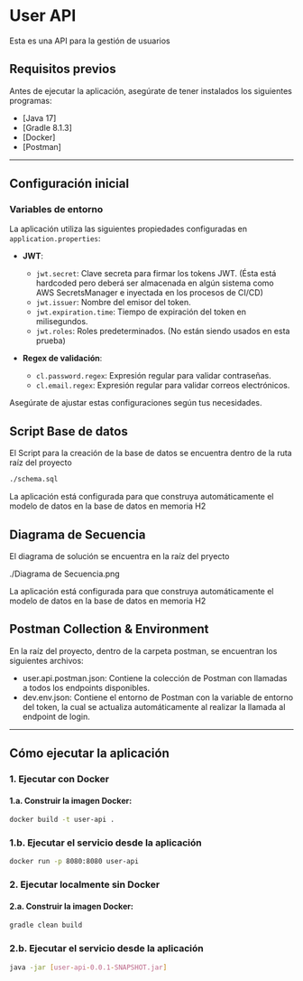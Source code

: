 # User API

Esta es una API para la gestión de usuarios

## Requisitos previos

Antes de ejecutar la aplicación, asegúrate de tener instalados los siguientes programas:

- [Java 17] 
- [Gradle 8.1.3] 
- [Docker] 
- [Postman]

---

## Configuración inicial

### Variables de entorno

La aplicación utiliza las siguientes propiedades configuradas en `application.properties`:

- **JWT**:
  - `jwt.secret`: Clave secreta para firmar los tokens JWT. (Ésta está hardcoded pero deberá ser almacenada en algún sistema como AWS SecretsManager e inyectada en los procesos de CI/CD)
  - `jwt.issuer`: Nombre del emisor del token.
  - `jwt.expiration.time`: Tiempo de expiración del token en milisegundos.
  - `jwt.roles`: Roles predeterminados. (No están siendo usados en esta prueba)

- **Regex de validación**:
  - `cl.password.regex`: Expresión regular para validar contraseñas.
  - `cl.email.regex`: Expresión regular para validar correos electrónicos.

Asegúrate de ajustar estas configuraciones según tus necesidades.

## Script Base de datos

El Script para la creación de la base de datos se encuentra dentro de la ruta raíz del proyecto
```bash
./schema.sql
```
La aplicación está configurada para que construya automáticamente el modelo de datos en la base de datos en memoria H2

## Diagrama de Secuencia

El diagrama de solución se encuentra en la raíz del pryecto

./Diagrama de Secuencia.png

La aplicación está configurada para que construya automáticamente el modelo de datos en la base de datos en memoria H2

## Postman Collection & Environment

En la raíz del proyecto, dentro de la carpeta postman, se encuentran los siguientes archivos:

- user.api.postman.json: Contiene la colección de Postman con llamadas a todos los endpoints disponibles.
- dev.env.json: Contiene el entorno de Postman con la variable de entorno del token, la cual se actualiza automáticamente al realizar la llamada al endpoint de login.

---------------------

## Cómo ejecutar la aplicación

### 1. **Ejecutar con Docker**

#### 1.a. Construir la imagen Docker:
```bash
docker build -t user-api .
```
### 1.b. **Ejecutar el servicio desde la aplicación**
```bash
docker run -p 8080:8080 user-api
```
### 2. **Ejecutar localmente sin Docker**

#### 2.a. Construir la imagen Docker:
```bash
gradle clean build
```
### 2.b. **Ejecutar el servicio desde la aplicación**
```bash
java -jar [user-api-0.0.1-SNAPSHOT.jar]
```